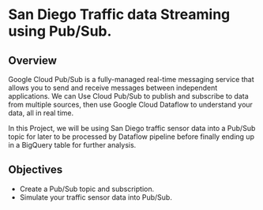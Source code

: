# San Diego Traffic data Streaming using Pub/Sub.


## Overview 

Google Cloud Pub/Sub is a fully-managed real-time messaging service that allows you to send and receive messages between independent applications. We can Use Cloud Pub/Sub to publish and subscribe to data from multiple sources, then use Google Cloud Dataflow to understand your data, all in real time.

In this Project, we will be using San Diego traffic sensor data into a Pub/Sub topic for later to be processed by Dataflow pipeline before finally ending up in a BigQuery table for further analysis.


## Objectives

*   Create a Pub/Sub topic and subscription.
*   Simulate your traffic sensor data into Pub/Sub.


